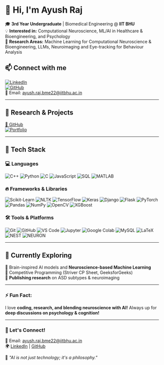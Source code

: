 # 👋 Hi, I'm Ayush Raj  

🎓 **3rd Year Undergraduate** | Biomedical Engineering @ **IIT BHU**  
💡 **Interested in:** Computational Neuroscience, ML/AI in Healthcare & Bioengineering, and Psychology  
🔬 **Research Areas:** Machine Learning for Computational Neuroscience & Bioengineering, LLMs, Neuroimaging and Eye-tracking for Behaviour Analysis  

## 📫 Connect with me  
[![LinkedIn](https://img.shields.io/badge/LinkedIn-Ayush%20Raj-blue?style=flat&logo=linkedin)](https://linkedin.com/in/ayush-raj-897133323/)  
[![GitHub](https://img.shields.io/badge/GitHub-ayush09062004-lightgrey?style=flat&logo=github)](https://github.com/ayush09062004)  
📧 Email: [ayush.raj.bme22@iitbhu.ac.in](mailto:ayush.raj.bme22@iitbhu.ac.in)  

---

## 🧠 Research & Projects  
[🔗 GitHub](https://github.com/ayush09062004)  
[![Portfolio](https://img.shields.io/badge/Portfolio-FF6F00?style=for-the-badge&logo=internet-explorer&logoColor=white)](https://ayush09062004.github.io/PortfolioWebsite/)


---
## 🚀 Tech Stack

### 💻 Languages
![C++](https://img.shields.io/badge/C++-00599C?style=for-the-badge&logo=cplusplus&logoColor=white)
![Python](https://img.shields.io/badge/Python-3776AB?style=for-the-badge&logo=python&logoColor=white)
![C](https://img.shields.io/badge/C-00599C?style=for-the-badge&logo=c&logoColor=white)
![JavaScript](https://img.shields.io/badge/JavaScript-F7DF1E?style=for-the-badge&logo=javascript&logoColor=black)
![SQL](https://img.shields.io/badge/SQL-4479A1?style=for-the-badge&logo=sqlite&logoColor=white)
![MATLAB](https://img.shields.io/badge/MATLAB-0076A8?style=for-the-badge&logo=mathworks&logoColor=white)

### 🔥 Frameworks & Libraries
![Scikit-Learn](https://img.shields.io/badge/Scikit%20Learn-F7931E?style=for-the-badge&logo=scikit-learn&logoColor=white)
![NLTK](https://img.shields.io/badge/NLTK-0A0A0A?style=for-the-badge&logo=nltk&logoColor=white)
![TensorFlow](https://img.shields.io/badge/TensorFlow-FF6F00?style=for-the-badge&logo=tensorflow&logoColor=white)
![Keras](https://img.shields.io/badge/Keras-D00000?style=for-the-badge&logo=keras&logoColor=white)
![Django](https://img.shields.io/badge/Django-092E20?style=for-the-badge&logo=django&logoColor=white)
![Flask](https://img.shields.io/badge/Flask-000000?style=for-the-badge&logo=flask&logoColor=white)
![PyTorch](https://img.shields.io/badge/PyTorch-EE4C2C?style=for-the-badge&logo=pytorch&logoColor=white)
![Pandas](https://img.shields.io/badge/Pandas-150458?style=for-the-badge&logo=pandas&logoColor=white)
![NumPy](https://img.shields.io/badge/NumPy-013243?style=for-the-badge&logo=numpy&logoColor=white)
![OpenCV](https://img.shields.io/badge/OpenCV-5C3EE8?style=for-the-badge&logo=opencv&logoColor=white)
![XGBoost](https://img.shields.io/badge/XGBoost-AA4A44?style=for-the-badge&logo=xgboost&logoColor=white)

### 🛠 Tools & Platforms
![Git](https://img.shields.io/badge/Git-F05032?style=for-the-badge&logo=git&logoColor=white)
![GitHub](https://img.shields.io/badge/GitHub-181717?style=for-the-badge&logo=github&logoColor=white)
![VS Code](https://img.shields.io/badge/VS%20Code-007ACC?style=for-the-badge&logo=visual-studio-code&logoColor=white)
![Jupyter](https://img.shields.io/badge/Jupyter-F37626?style=for-the-badge&logo=jupyter&logoColor=white)
![Google Colab](https://img.shields.io/badge/Colab-F9AB00?style=for-the-badge&logo=googlecolab&logoColor=white)
![MySQL](https://img.shields.io/badge/MySQL-4479A1?style=for-the-badge&logo=mysql&logoColor=white)
![LaTeX](https://img.shields.io/badge/LaTeX-008080?style=for-the-badge&logo=latex&logoColor=white)
![NEST](https://img.shields.io/badge/NEST-00599C?style=for-the-badge&logo=neuralnetwork&logoColor=white)
![NEURON](https://img.shields.io/badge/NEURON-FF6F00?style=for-the-badge&logo=neuralnetwork&logoColor=white)

---

## 🌱 Currently Exploring  

🔬 Brain-inspired AI models and **Neuroscience-based Machine Learning**  
🚀 Competitive Programming (Striver CP Sheet, GeeksforGeeks)  
📖 **Publishing research** on ASD subtypes & neuroimaging  

---

### ⚡ Fun Fact:  
I love **coding, research, and blending neuroscience with AI!** Always up for **deep discussions on psychology & cognition!**  

---

### 📌 Let's Connect!  
📩 Email: [ayush.raj.bme22@iitbhu.ac.in](mailto:ayush.raj.bme22@iitbhu.ac.in)  
🌍 [LinkedIn](https://linkedin.com/in/ayush-raj-897133323/) | [GitHub](https://github.com/ayush09062004)  

🚀 _"AI is not just technology; it's a philosophy."_  

